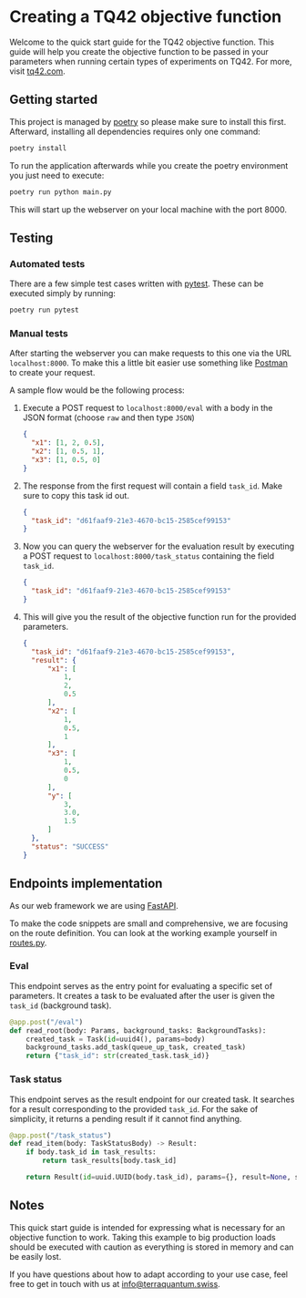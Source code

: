# Creating a TQ42 objective function

Welcome to the quick start guide for the TQ42 objective function. This guide will help you create the objective function to be passed in your parameters when running certain types of experiments on TQ42. For more, visit [tq42.com](https://tq42.com). 

## Getting started

This project is managed by [poetry](https://python-poetry.org/) so please make sure to install
this first. Afterward, installing all dependencies requires only one command:

```bash
poetry install
```

To run the application afterwards while you create the poetry environment you just need to execute:

```bash
poetry run python main.py
```

This will start up the webserver on your local machine with the port 8000.

## Testing

### Automated tests

There are a few simple test cases written with [pytest](https://docs.pytest.org/).
These can be executed simply by running:

```bash
poetry run pytest
```

### Manual tests

After starting the webserver you can make requests to this one via the URL `localhost:8000`.
To make this a little bit easier use something like [Postman](https://www.postman.com/) to create your request.

A sample flow would be the following process:

1. Execute a POST request to `localhost:8000/eval` with a body in the JSON format (choose `raw` and then type `JSON`)
    ```json
   {
      "x1": [1, 2, 0.5],
      "x2": [1, 0.5, 1],
      "x3": [1, 0.5, 0]
   }
    ```

2. The response from the first request will contain a field `task_id`. Make sure to copy this task id out.
    ```json
   {
      "task_id": "d61faaf9-21e3-4670-bc15-2585cef99153"
    }
    ```

3. Now you can query the webserver for the evaluation result by executing a POST request to `localhost:8000/task_status` containing the field `task_id`.
    ```json
   {
      "task_id": "d61faaf9-21e3-4670-bc15-2585cef99153"
   }
    ```

4. This will give you the result of the objective function run for the provided parameters.
    ```json
   {
      "task_id": "d61faaf9-21e3-4670-bc15-2585cef99153",
      "result": {
          "x1": [
              1,
              2,
              0.5
          ],
          "x2": [
              1,
              0.5,
              1
          ],
          "x3": [
              1,
              0.5,
              0
          ],
          "y": [
              3,
              3.0,
              1.5
          ]
      },
      "status": "SUCCESS"
    }
    ```


## Endpoints implementation

As our web framework we are using [FastAPI](https://fastapi.tiangolo.com/).

To make the code snippets are small and comprehensive, we are focusing on the route definition. You can look at the working example yourself in [routes.py](tq42_objective_function_quickstart/routes.py).

### Eval

This endpoint serves as the entry point for evaluating a specific set of parameters.
It creates a task to be evaluated after the user is given the `task_id` (background task).

```python
@app.post("/eval")
def read_root(body: Params, background_tasks: BackgroundTasks):
    created_task = Task(id=uuid4(), params=body)
    background_tasks.add_task(queue_up_task, created_task)
    return {"task_id": str(created_task.task_id)}
```

### Task status

This endpoint serves as the result endpoint for our created task.
It searches for a result corresponding to the provided `task_id`.
For the sake of simplicity, it returns a pending result if it cannot find anything.

```python
@app.post("/task_status")
def read_item(body: TaskStatusBody) -> Result:
    if body.task_id in task_results:
        return task_results[body.task_id]

    return Result(id=uuid.UUID(body.task_id), params={}, result=None, status=TaskStatus.PENDING)
```

## Notes

This quick start guide is intended for expressing what is necessary for an objective function to work.
Taking this example to big production loads should be executed with caution as everything is stored in memory and
can be easily lost.

If you have questions about how to adapt according to your use case, feel free to get in touch with us
at [info@terraquantum.swiss](mailto:info@terraquantum.swiss).